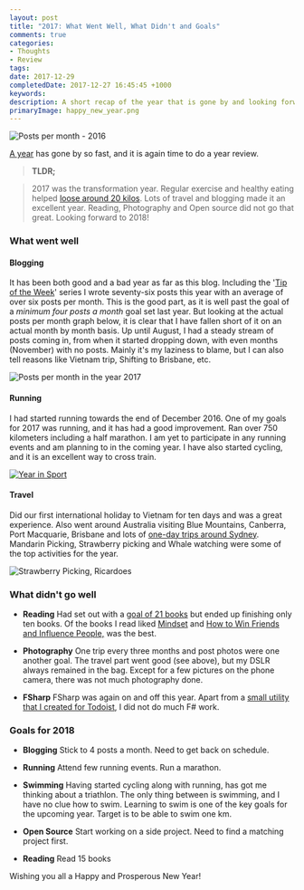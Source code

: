 ```yaml
---
layout: post
title: "2017: What Went Well, What Didn't and Goals"
comments: true
categories:
- Thoughts
- Review 
tags: 
date: 2017-12-29
completedDate: 2017-12-27 16:45:45 +1000
keywords: 
description: A short recap of the year that is gone by and looking forward! 
primaryImage: happy_new_year.png
---
```


<img class="center" alt="Posts per month - 2016" src="{{ site.images_root}}/happy_new_year.png"/>

[A year](http://www.rahulpnath.com/blog/2016-recap/) has gone by so fast, and it is again time to do a year review.

> **TLDR;**

> 2017 was the transformation year. Regular exercise and healthy eating helped [loose around 20 kilos](http://www.rahulpnath.com/blog/how-i-lost-13-kilos-in-one-and-half-months/). Lots of travel and blogging made it an excellent year. Reading, Photography and Open source did not go that great. Looking forward to 2018!

### What went well

#### **Blogging** 

It has been both good and a bad year as far as this blog. Including the '[Tip of the Week](http://www.rahulpnath.com/blog/category/tipow/)' series I wrote seventy-six posts this year with an average of over six posts per month. This is the good part, as it is well past the goal of a *minimum four posts a month* goal set last year. But looking at the actual posts per month graph below, it is clear that I have fallen short of it on an actual month by month basis. Up until August, I had a steady stream of posts coming in, from when it started dropping down, with even months (November) with no posts. Mainly it's my laziness to blame, but I can also tell reasons like Vietnam trip, Shifting to Brisbane, etc.

<img src="{{site.images_root}}/2017_postpermonth.png" alt="Posts per month in the year 2017" />

#### **Running**

I had started running towards the end of December 2016. One of my goals for 2017 was running, and it has had a good improvement. Ran over 750 kilometers including a half marathon. I am yet to participate in any running events and am planning to in the coming year. I have also started cycling, and it is an excellent way to cross train.

<a href="https://2017.strava.com/en-us/videos/92aff78b819c502351b85b8ef27e35025cd97adf/">
    <img src="{{site.images_root}}/2017_sport.jpg" alt="Year in Sport" />
</a>

#### **Travel**

Did our first international holiday to Vietnam for ten days and was a great experience. Also went around Australia visiting Blue Mountains, Canberra, Port Macquarie, Brisbane and lots of [one-day trips around Sydney](http://www.rahulpnath.com/blog/one-day-trips-around-sydney/). Mandarin Picking, Strawberry picking and Whale watching were some of the top activities for the year.

<img src="{{site.images_root}}/strawberyy_picking.jpg" alt="Strawberry Picking, Ricardoes" />

### What didn't go well

- **Reading** Had set out with a [goal of 21 books](https://www.goodreads.com/challenges/5493-2017-reading-challenge) but ended up finishing only ten books. Of the books I read liked [Mindset](https://www.amazon.com/Mindset-Psychology-Carol-S-Dweck/dp/0345472322) and [How to Win Friends and Influence People,](https://www.amazon.com/How-Win-Friends-Influence-People/dp/1439167346/) was the best.

- **Photography** 
One trip every three months and post photos were one another goal. The travel part went good (see above), but my DSLR always remained in the bag. Except for a few pictures on the phone camera, there was not much photography done.  

- **FSharp** 
FSharp was again on and off this year. Apart from a [small utility that I created for Todoist](http://www.rahulpnath.com/blog/todoist-template-transformer-transform-tasks-to-x-days-from-now/), I did not do much F# work.

### Goals for 2018

- **Blogging** Stick to 4 posts a month. Need to get back on schedule.

- **Running** Attend few running events. Run a marathon.

- **Swimming** Having started cycling along with running, has got me thinking about a triathlon. The only thing between is swimming, and I have no clue how to swim. Learning to swim is one of the key goals for the upcoming year. Target is to be able to swim one km.

- **Open Source** Start working on a side project. Need to find a matching project first.

- **Reading** Read 15 books


Wishing you all a Happy and Prosperous New Year!
